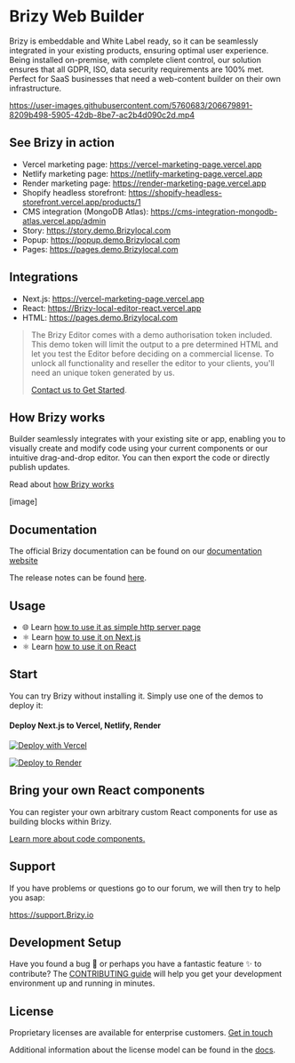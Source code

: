 # Brizy Web Builder

Brizy is embeddable and White Label ready, so it can be seamlessly integrated in your existing products, ensuring optimal user experience. Being installed on-premise, with complete client control, our solution ensures that all GDPR, ISO, data security requirements are 100% met. Perfect for SaaS businesses that need a web-content builder on their own infrastructure.

https://user-images.githubusercontent.com/5760683/206679891-8209b498-5905-42db-8be7-ac2b4d090c2d.mp4

## See Brizy in action

- Vercel marketing page: https://vercel-marketing-page.vercel.app
- Netlify marketing page: https://netlify-marketing-page.vercel.app
- Render marketing page: https://render-marketing-page.vercel.app
- Shopify headless storefront: https://shopify-headless-storefront.vercel.app/products/1
- CMS integration (MongoDB Atlas): https://cms-integration-mongodb-atlas.vercel.app/admin
- Story: https://story.demo.Brizylocal.com
- Popup: https://popup.demo.Brizylocal.com
- Pages: https://pages.demo.Brizylocal.com

## Integrations
- Next.js: https://vercel-marketing-page.vercel.app
- React: https://Brizy-local-editor-react.vercel.app
- HTML: https://pages.demo.Brizylocal.com

> The Brizy Editor comes with a demo authorisation token included. This demo token will limit the output to a pre determined HTML and let you test the Editor before deciding on a commercial license. To unlock all functionality and reseller the editor to your clients, you'll need an unique token generated by us.
>
> [Contact us to Get Started](https://www.Brizy.io/Brizylocal#lets-talk).

## How Brizy works
Builder seamlessly integrates with your existing site or app, enabling you to visually create and modify code using your current components or our intuitive drag-and-drop editor.
You can then export the code or directly publish updates.

Read about [how Brizy works](https://www.Brizy.io/saas-website-builder)

[image]

## Documentation

The official Brizy documentation can be found on our [documentation website](https://Brizy.io)

The release notes can be found [here](https://github.com/EasyBrizy/Brizy-Local-Editor/releases).

## Usage

- 🌐 Learn [how to use it as simple http server page](https://github.com/EasyBrizy/Brizy-Local-Editor/blob/master/demo/html/README.MD)
- ⚛️ Learn [how to use it on Next.js](https://github.com/EasyBrizy/Brizy-Local-Editor/blob/master/packages/demo-nextjs/README.md)
- ⚛️ Learn [how to use it on React](https://github.com/EasyBrizy/Brizy-Local-Editor/blob/master/demo/react/README.md)

## Start
You can try Brizy without installing it. Simply use one of the demos to deploy it:

#### Deploy Next.js to Vercel, Netlify, Render
[![Deploy with Vercel](https://vercel.com/button)](https://vercel.com/new/clone?repository-url=https%3A%2F%2Fgithub.com%2FEasyBrizy%2Fbuilder%2F&root-directory=examples%2Fnextjs&env=API_URL&envDescription=API_URL%20is%20need%20to%20know%20where%20editor%20shoult%20to%20upload%20files&project-name=Brizy-builder-client&repository-name=Brizy-builder-client)

[![Deploy to Render](https://render.com/images/deploy-to-render-button.svg)](https://render.com/deploy?repo=https://github.com/EasyBrizy/Brizy-Local-Editor/)

## Bring your own React components

You can register your own arbitrary custom React components for use as building blocks within Brizy.

[Learn more about code components.](https://brizy.io)

## Support
If you have problems or questions go to our forum, we will then try to help you asap:

https://support.Brizy.io

## Development Setup

Have you found a bug 🐛 or perhaps you have a fantastic feature ✨ to contribute?
The [CONTRIBUTING guide](https://github.com/EasyBrizy/Brizy-Local-Editor/blob/master/CONTRIBUTING.md) will help you get your development environment up and running in minutes.

## License
Proprietary licenses are available for enterprise customers. [Get in touch](mailto:support@Brizy.io)

Additional information about the license model can be found in the [docs](https://www.Brizy.io/saas-website-builder).
